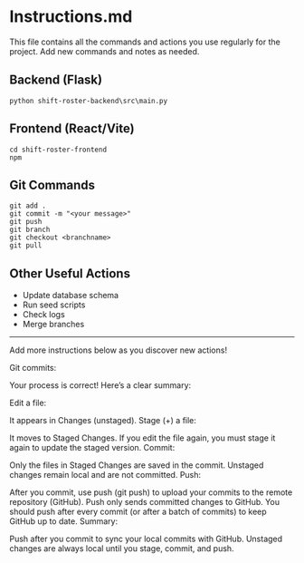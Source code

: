 # Instructions.md

This file contains all the commands and actions you use regularly for the project. Add new commands and notes as needed.

## Backend (Flask)
```
python shift-roster-backend\src\main.py
```

## Frontend (React/Vite)
```
cd shift-roster-frontend
npm
```

## Git Commands
```
git add .
git commit -m "<your message>"
git push
git branch
git checkout <branchname>
git pull
```

## Other Useful Actions
- Update database schema
- Run seed scripts
- Check logs
- Merge branches

---
Add more instructions below as you discover new actions!

Git commits:

Your process is correct! Here’s a clear summary:

Edit a file:

It appears in Changes (unstaged).
Stage (+) a file:

It moves to Staged Changes.
If you edit the file again, you must stage it again to update the staged version.
Commit:

Only the files in Staged Changes are saved in the commit.
Unstaged changes remain local and are not committed.
Push:

After you commit, use push (git push) to upload your commits to the remote repository (GitHub).
Push only sends committed changes to GitHub.
You should push after every commit (or after a batch of commits) to keep GitHub up to date.
Summary:

Push after you commit to sync your local commits with GitHub.
Unstaged changes are always local until you stage, commit, and push.